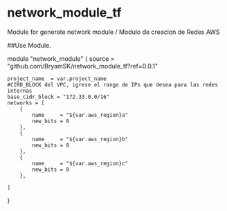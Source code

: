 # network_module_tf
Module for generate network module / Modulo de creacion de Redes AWS

##Use Module.

module "network_module" {
    source = "github.com/BryamSK/network_module_tf?ref=0.0.1"

    project_name  = var.project_name
    #CIRD_BLOCK del VPC, igrese el rango de IPs que desea para las redes internas
    base_cidr_block = "172.33.0.0/16" 
    networks = [
        {
            name     = "${var.aws_region}a"
            new_bits = 8
        },
        {
            name     = "${var.aws_region}b"
            new_bits = 8
        },
        {
            name     = "${var.aws_region}c"
            new_bits = 8
        },
      
    ]
}
